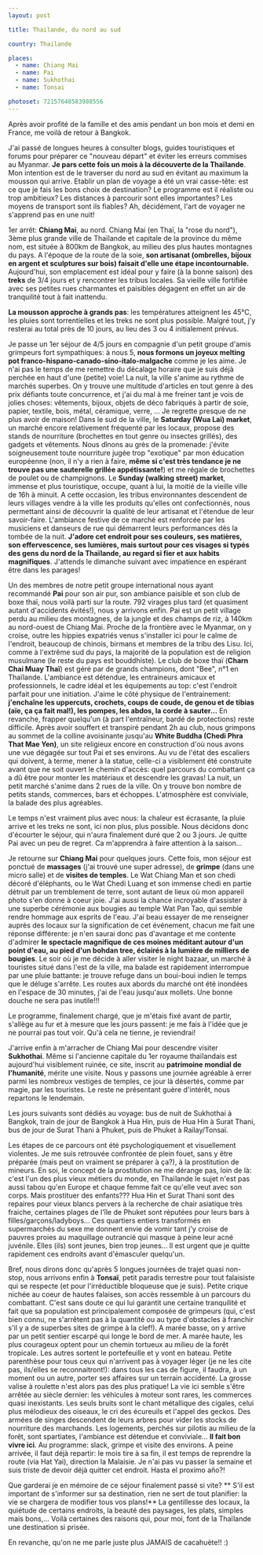 ```yaml
---
layout: post

title: Thailande, du nord au sud

country: Thailande

places:
  - name: Chiang Mai
  - name: Pai
  - name: Sukhothai
  - name: Tonsai

photoset: 72157648583988556
---
```


Après avoir profité de la famille et des amis pendant un bon mois et demi en France, me voilà de retour à Bangkok.

J'ai passé de longues heures à consulter blogs, guides touristiques et forums pour préparer ce "nouveau départ" et éviter les erreurs commises au Myanmar.
**Je pars cette fois un mois à la découverte de la Thaïlande**. Mon intention est de le traverser du nord au sud en évitant au maximum la mousson qui arrive.
Etablir un plan de voyage a été un vrai casse-tête: est ce que je fais les bons choix de destination? Le programme est il réaliste ou trop ambitieux? Les distances à parcourir sont elles importantes? Les moyens de transport sont ils fiables? Ah, décidément, l'art de voyager ne s'apprend pas en une nuit!

1er arrêt: **Chiang Mai**, au nord.
Chiang Mai (en Thaï, la "rose du nord"), 3ème plus grande ville de Thaïlande et capitale de la province du même nom, est située à 800km de Bangkok, au milieu des plus hautes montagnes du pays. A l'époque de la route de la soie, **son artisanat (ombrelles, bijoux en argent et sculptures sur bois) faisait d'elle une étape incontournable.**
Aujourd'hui, son emplacement est idéal pour y faire (à la bonne saison) des **treks** de 3/4 jours et y rencontrer les tribus locales. Sa vieille ville fortifiée avec ses petites rues charmantes et paisibles dégagent en effet un air de tranquilité tout à fait inattendu.

**La mousson approche à grands pas**: les températures atteignent les 45°C, les pluies sont torrentielles et les treks ne sont plus possible. Malgré tout, j'y resterai au total près de 10 jours, au lieu des 3 ou 4 initialement prévus.

Je passe un 1er séjour de 4/5 jours en compagnie d'un petit groupe d'amis grimpeurs fort sympathiques: à nous 5, **nous formons un joyeux melting pot franco-hispano-canado-sino-italo-malgache** comme je les aime.
Je n'ai pas le temps de me remettre du décalage horaire que je suis déjà perchée en haut d'une (petite) voie!
La nuit, la ville s'anime au rythme de marchés superbes. On y trouve une multitude d'articles en tout genre à des prix défiants toute concurrence, et j'ai du mal à me freiner tant je vois de jolies choses: vêtements, bijoux, objets de déco fabriqués à partir de soie, papier, textile, bois, métal, céramique, verre, ... Je regrette presque de ne plus avoir de maison!
Dans le sud de la ville, le **Saturday (Wua Lai) market**, un marché encore relativement fréquenté par les locaux, propose des stands de nourriture (brochettes en tout genre ou insectes grillés), des gadgets et vêtements. Nous dînons au grès de la promenade: j'évite soigneusement toute nourriture jugée trop "exotique" par mon éducation européenne (non, il n'y a rien à faire, **même si c'est très tendance je ne trouve pas une sauterelle grillée appétissante!**) et me régale de brochettes de poulet ou de champignons.
Le **Sunday (walking street) market**, immense et plus touristique, occupe, quant à lui, la moitié de la vieille ville de 16h à minuit. A cette occasion, les tribus environnantes descendent de leurs villages vendre à la ville les produits qu'elles ont confectionnés, nous permettant ainsi de découvrir la qualité de leur artisanat et l'étendue de leur savoir-faire. L'ambiance festive de ce marché est renforcée par les musiciens et danseurs de rue qui démarrent leurs performances dès la tombée de la nuit. **J'adore cet endroit pour ses couleurs, ses matières, son effervescence, ses lumières, mais surtout pour ces visages si typés des gens du nord de la Thaïlande, au regard si fier et aux habits magnifiques**. J'attends le dimanche suivant avec impatience en espérant être dans les parages!


Un des membres de notre petit groupe international nous ayant recommandé **Pai** pour son air pur, son ambiance paisible et son club de boxe thaï, nous voilà parti sur la route. 792 virages plus tard (et quasiment autant d'accidents évités!), nous y arrivons enfin.
Pai est un petit village perdu au milieu des montagnes, de la jungle et des champs de riz, à 140km au nord-ouest de Chiang Mai. Proche de la frontière avec le Myanmar, on y croise, outre les hippies expatriés venus s'installer ici pour le calme de l'endroit, beaucoup de chinois, birmans et membres de la tribu des Lisu. Ici, comme à l'extrême sud du pays, la majorité de la population est de religion musulmane (le reste du pays est bouddhiste).
Le club de boxe thaï (**Charn Chai Muay Thaï**) est géré par de grands champions, dont "Bee", n°1 en Thaïlande. L'ambiance est détendue, les entraineurs amicaux et professionnels, le cadre idéal et les équipements au top: c'est l'endroit parfait pour une initiation. J'aime le côté physique de l'entrainement: **j'enchaîne les uppercuts, crochets, coups de coude, de genou et de tibias (aïe, ça ça fait mal!), les pompes, les abdos, la corde à sauter...** En revanche, frapper quelqu'un (à part l'entraîneur, bardé de protections) reste difficile.
Après avoir souffert et transpiré pendant 2h au club, nous grimpons au sommet de la colline avoisinante jusqu'au **White Buddha (Chedi Phra That Mae Yen)**, un site religieux encore en construction d'où nous avons une vue dégagée sur tout Pai et ses environs. Au vu de l'état des escaliers qui doivent, à terme, mener à la statue, celle-ci a visiblement été construite avant que ne soit ouvert le chemin d'accès: quel parcours du combattant ça a dû être pour monter les matériaux et descendre les gravas!
La nuit, un petit marché s'anime dans 2 rues de la ville. On y trouve bon nombre de petits stands, commerces, bars et échoppes. L'atmosphère est conviviale, la balade des plus agréables.

Le temps n'est vraiment plus avec nous: la chaleur est écrasante, la pluie arrive et les treks ne sont, ici non plus, plus possible. Nous décidons donc d'écourter le séjour, qui n'aura finalement duré que 2 ou 3 jours.
Je quitte Pai avec un peu de regret. Ca m'apprendra à faire attention à la saison...


Je retourne sur **Chiang Mai** pour quelques jours.
Cette fois, mon séjour est ponctué de **massages** (j'ai trouvé une super adresse), de **grimpe** (dans une micro salle) et de **visites de temples**. Le Wat Chiang Man et son chedi décoré d'éléphants, ou le Wat Chedi Luang et son immense chedi en partie détruit par un tremblement de terre, sont autant de lieux où mon appareil photo s'en donne à coeur joie.
J'ai aussi la chance incroyable d'assister à une superbe cérémonie aux bougies au temple Wat Pan Tao, qui semble rendre hommage aux esprits de l'eau. J'ai beau essayer de me renseigner auprès des locaux sur la signification de cet événement, chacun me fait une réponse différente: je n'en saurai donc pas d'avantage et me contente d'admirer **le spectacle magnifique de ces moines méditant autour d'un point d'eau, au pied d'un bohdan tree, éclairés à la lumière de milliers de bougies**.
Le soir où je me décide à aller visiter le night bazaar, un marché à touristes situé dans l'est de la ville, ma balade est rapidement interrompue par une pluie battante: je trouve refuge dans un boui-boui indien le temps que le déluge s'arrête. Les routes aux abords du marché ont été inondées en l'espace de 30 minutes, j'ai de l'eau jusqu'aux mollets. Une bonne douche ne sera pas inutile!!!

Le programme, finalement chargé, que je m'étais fixé avant de partir, s'allège au fur et à mesure que les jours passent: je me fais à l'idée que je ne pourrai pas tout voir. Qu'à cela ne tienne, je reviendrai!


J'arrive enfin à m'arracher de Chiang Mai pour descendre visiter **Sukhothai**.
Même si l'ancienne capitale du 1er royaume thaïlandais est aujourd'hui visiblement ruinée, ce site, inscrit au **patrimoine mondial de l'humanité**, mérite une visite. Nous y passons une journée agréable à errer parmi les nombreux vestiges de temples, ce jour là désertés, comme par magie, par les touristes.
Le reste ne présentant guère d'intérêt, nous repartons le lendemain.


Les jours suivants sont dédiés au voyage: bus de nuit de Sukhothai à Bangkok, train de jour de Bangkok à Hua Hin, puis de Hua Hin à Surat Thani, bus de jour de Surat Thani à Phuket, puis de Phuket à Railay/Tonsaï.

Les étapes de ce parcours ont été psychologiquement et visuellement violentes. Je me suis retrouvée confrontée de plein fouet, sans y être préparée (mais peut on vraiment se préparer à ça?), à la prostitution de mineurs.
En soi, le concept de la prostitution ne me dérange pas, loin de là: c'est l'un des plus vieux métiers du monde, en Thaïlande le sujet n'est pas aussi tabou qu'en Europe et chaque femme fait ce qu'elle veut avec son corps.
Mais prostituer des enfants??? Hua Hin et Surat Thani sont des repaires pour vieux blancs pervers à la recherche de chair asiatique très fraiche, certaines plages de l'île de Phuket sont réputées pour leurs bars à filles/garçons/ladyboys... Ces quartiers entiers transformés en supermarchés du sexe me donnent envie de vomir tant j'y croise de pauvres proies au maquillage outrancié qui masque à peine leur acné juvénile. Elles (ils) sont jeunes, bien trop jeunes...
Il est urgent que je quitte rapidement ces endroits avant d'émasculer quelqu'un.


Bref, nous dirons donc qu'après 5 longues journées de trajet quasi non-stop, nous arrivons enfin à **Tonsaï**, petit paradis terrestre pour tout falaisiste qui se respecte (et pour l'irréductible bloqueuse que je suis).
Petite crique nichée au coeur de hautes falaises, son accès ressemble à un parcours du combattant. C'est sans doute ce qui lui garantit une certaine tranquilité et fait que sa population est principalement composée de grimpeurs (qui, c'est bien connu, ne s'arrêtent pas à la quantité ou au type d'obstacles à franchir s'il y a de superbes sites de grimpe à la clef!).
A marée basse, on y arrive par un petit sentier escarpé qui longe le bord de mer.
A marée haute, les plus courageux optent pour un chemin tortueux au milieu de la forêt tropicale. Les autres sortent le portefeuille et y vont en bateau.
Petite parenthèse pour tous ceux qui n'arrivent pas à voyager léger (je ne les cite pas, ils/elles se reconnaitront!): dans tous les cas de figure, il faudra, à un moment ou un autre, porter ses affaires sur un terrain accidenté. La grosse valise à roulette n'est alors pas des plus pratique!
La vie ici semble s'être arrêtée au siècle dernier: les véhicules à moteur sont rares, les commerces quasi inexistants. Les seuls bruits sont le chant métallique des cigales, celui plus mélodieux des oiseaux, le cri des écureuils et l'appel des geckos. Des armées de singes descendent de leurs arbres pour vider les stocks de nourriture des marchands. Les logements, perchés sur pilotis au milieu de la forêt, sont spartiates, l'ambiance est détendue et conviviale... **Il fait bon vivre ici**.
Au programme: slack, grimpe et visite des environs.
A peine arrivée, il faut déjà repartir: le mois tire à sa fin, il est temps de reprendre la route (via Hat Yai), direction la Malaisie. Je n'ai pas vu passer la semaine et suis triste de devoir déjà quitter cet endroit. Hasta el proximo año?!


Que garderai je en mémoire de ce séjour finalement passé si vite?
** S'il est important de s'informer sur sa destination, rien ne sert de tout planifier: la vie se chargera de modifier tous vos plans!**
La gentillesse des locaux, la quiétude de certains endroits, la beauté des paysages, les plats, simples mais bons,... Voilà certaines des raisons qui, pour moi, font de la Thaïlande une destination si prisée.

En revanche, qu'on ne me parle juste plus JAMAIS de cacahuète!! :)
